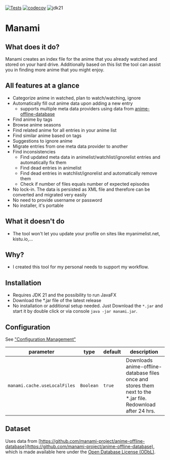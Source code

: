 [![Tests](https://github.com/manami-project/manami/actions/workflows/tests.yml/badge.svg)](https://github.com/manami-project/manami/actions/workflows/tests.yml) [![codecov](https://codecov.io/gh/manami-project/manami/graph/badge.svg?token=DkoslLUvTn)](https://codecov.io/gh/manami-project/manami) ![jdk21](https://img.shields.io/badge/jdk-21-informational)
# Manami

## What does it do?
Manami creates an index file for the anime that you already watched and stored on your hard drive. Additionally based on this list the tool can assist you in finding more anime that you might enjoy.

## All features at a glance
* Categorize anime in watched, plan to watch/watching, ignore
* Automatically fill out anime data upon adding a new entry
  * supports multiple meta data providers using data from [anime-offline-database](https://github.com/manami-project/anime-offline-database)
* Find anime by tags
* Browse anime seasons
* Find related anime for all entries in your anime list
* Find similar anime based on tags
* Suggestions to ignore anime
* Migrate entries from one meta data provider to another
* Find inconsistencies
  * Find updated meta data in animelist/watchlist/ignorelist entries and automatically fix them
  * Find dead entries in animelist
  * Find dead entries in watchlist/ignorelist and automatically remove them
  * Check if number of files equals number of expected episodes
* No lock-in. The data is persisted as XML file and therefore can be converted and migrated very easily
* No need to provide username or password
* No installer, it's portable

## What it doesn't do
* The tool won't let you update your profile on sites like myanimelist.net, kistu.io,...

## Why?
* I created this tool for my personal needs to support my workflow.

## Installation
* Requires JDK 21 and the possibility to run JavaFX
* Download the *.jar file of the latest release
* No installation or additional setup needed. Just Download the `*.jar` and start it by double click or via console `java -jar manami.jar`.

## Configuration

See ["Configuration Management"](https://github.com/manami-project/modb-core/tree/master#configuration-management)

| parameter                    | type      | default | description                                                                                                  |
|------------------------------|-----------|---------|--------------------------------------------------------------------------------------------------------------|
| `manami.cache.useLocalFiles` | `Boolean` | `true`  | Downloads anime-offline-database files once and stores them next to the *.jar file. Redownload after 24 hrs. |

## Dataset

Uses data from [https://github.com/manami-project/anime-offline-database](https://github.com/manami-project/anime-offline-database), which is made available
here under the [Open Database License (ODbL)](https://opendatacommons.org/licenses/odbl/1-0/).
